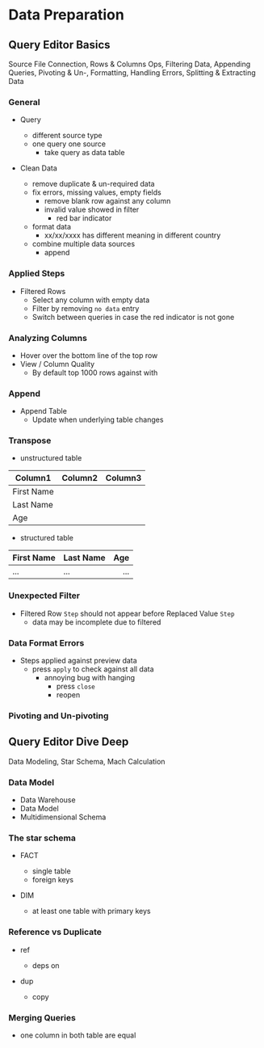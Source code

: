 # Data Preparation

## Query Editor Basics

Source File Connection, Rows & Columns Ops, Filtering Data, Appending Queries, Pivoting & Un-, Formatting, Handling Errors,
Splitting & Extracting Data

### General

- Query

  - different source type
  - one query one source
    - take query as data table

- Clean Data

  - remove duplicate & un-required data
  - fix errors, missing values, empty fields
    - remove blank row against any column
    - invalid value showed in filter
      - red bar indicator
  - format data
    - xx/xx/xxxx has different meaning in different country
  - combine multiple data sources
    - append

### Applied Steps

- Filtered Rows
  - Select any column with empty data
  - Filter by removing `no data` entry
  - Switch between queries in case the red indicator is not gone

### Analyzing Columns

- Hover over the bottom line of the top row
- View / Column Quality
  - By default top 1000 rows against with

### Append

- Append Table
  - Update when underlying table changes

### Transpose

- unstructured table

| Column1    | Column2 | Column3 |
| ---------- | :------ | ------: |
| First Name |         |         |
| Last Name  |         |         |
| Age        |         |         |

- structured table

| First Name | Last Name | Age |
| ---------- | :-------- | --: |
| ...        | ...       | ... |

### Unexpected Filter

- Filtered Row `Step` should not appear before Replaced Value `Step`
  - data may be incomplete due to filtered

### Data Format Errors

- Steps applied against preview data
  - press `apply` to check against all data
    - annoying bug with hanging
      - press `close`
      - reopen

### Pivoting and Un-pivoting

## Query Editor Dive Deep

Data Modeling, Star Schema, Mach Calculation

### Data Model

- Data Warehouse
- Data Model
- Multidimensional Schema

### The star schema

- FACT

  - single table
  - foreign keys

- DIM
  - at least one table with primary keys

### Reference vs Duplicate

- ref

  - deps on

- dup
  - copy

### Merging Queries

- one column in both table are equal
